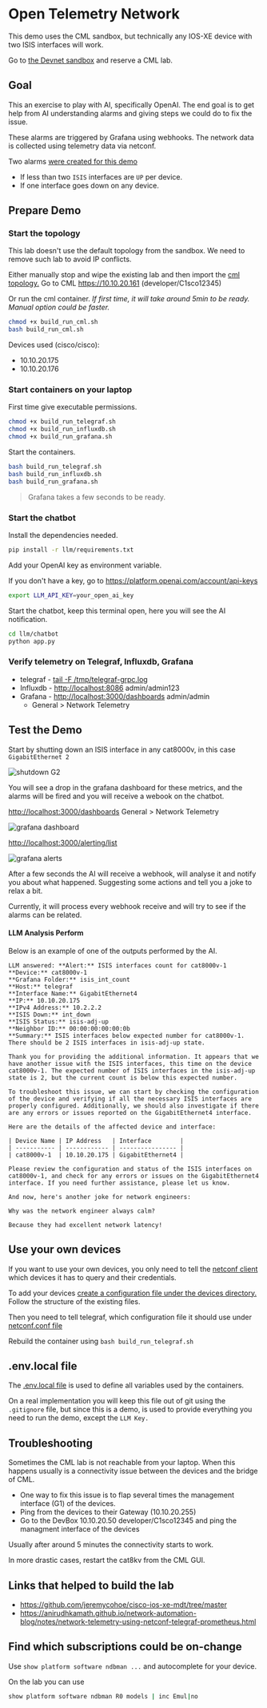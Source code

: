# Open Telemetry Network

This demo uses the CML sandbox, but technically any IOS-XE device with two ISIS interfaces will work.

Go to [the Devnet sandbox](https://developer.cisco.com/site/sandbox/) and reserve a CML lab.

## Goal

This an exercise to play with AI, specifically OpenAI. The end goal is to get help from AI understanding alarms and giving steps we could do to fix the issue.

These alarms are triggered by Grafana using webhooks. The network data is collected using telemetry data via netconf.

Two alarms [were created for this demo](grafana/alerts.yaml)

- If less than two `ISIS` interfaces are `UP` per device.
- If one interface goes down on any device.

## Prepare Demo

### Start the topology

This lab doesn't use the default topology from the sandbox. We need to remove such lab to avoid IP conflicts.

Either manually stop and wipe the existing lab and then import the [cml topology.](cml/ansible/cml_lab/topology.yaml) Go to CML <https://10.10.20.161> (developer/C1sco12345)

Or run the cml container. _If first time, it will take around 5min to be ready. Manual option could be faster._

```bash
chmod +x build_run_cml.sh
bash build_run_cml.sh
```

Devices used (cisco/cisco):

- 10.10.20.175
- 10.10.20.176

### Start containers on your laptop

First time give executable permissions.

```bash
chmod +x build_run_telegraf.sh
chmod +x build_run_influxdb.sh
chmod +x build_run_grafana.sh
```

Start the containers.

```bash
bash build_run_telegraf.sh
bash build_run_influxdb.sh
bash build_run_grafana.sh
```

> Grafana takes a few seconds to be ready.

### Start the chatbot

Install the dependencies needed.

```bash
pip install -r llm/requirements.txt
```

Add your OpenAI key as environment variable.

If you don't have a key, go to <https://platform.openai.com/account/api-keys>

```bash
export LLM_API_KEY=your_open_ai_key
```

Start the chatbot, keep this terminal open, here you will see the AI notification.

```bash
cd llm/chatbot
python app.py
```

### Verify telemetry on Telegraf, Influxdb, Grafana

- telegraf - [tail -F /tmp/telegraf-grpc.log](telegraf/dockerfile#30)
- Influxdb - <http://localhost:8086> admin/admin123
- Grafana - <http://localhost:3000/dashboards> admin/admin
  - General > Network Telemetry

## Test the Demo

Start by shutting down an ISIS interface in any cat8000v, in this case `GigabitEthernet 2`

![shutdown G2](img/cat8kv_interface_shutdown.png)

You will see a drop in the grafana dashboard for these metrics, and the alarms will be fired and you will receive a webook on the chatbot.

<http://localhost:3000/dashboards> General > Network Telemetry

![grafana dashboard](img/grafana_dashboard_alerted.png)

<http://localhost:3000/alerting/list>

![grafana alerts](img/grafana_alerts_firing.png)

After a few seconds the AI will receive a webhook, will analyse it and notify you about what happened. Suggesting some actions and tell you a joke to relax a bit.

Currently, it will process every webhook receive and will try to see if the alarms can be related.

#### LLM Analysis Perform

Below is an example of one of the outputs performed by the AI.

    LLM answered: **Alert:** ISIS interfaces count for cat8000v-1
    **Device:** cat8000v-1
    **Grafana Folder:** isis_int_count
    **Host:** telegraf
    **Interface Name:** GigabitEthernet4
    **IP:** 10.10.20.175
    **IPv4 Address:** 10.2.2.2
    **ISIS Down:** int_down
    **ISIS Status:** isis-adj-up
    **Neighbor ID:** 00:00:00:00:00:0b
    **Summary:** ISIS interfaces below expected number for cat8000v-1. There should be 2 ISIS interfaces in isis-adj-up state.

    Thank you for providing the additional information. It appears that we have another issue with the ISIS interfaces, this time on the device cat8000v-1. The expected number of ISIS interfaces in the isis-adj-up state is 2, but the current count is below this expected number.

    To troubleshoot this issue, we can start by checking the configuration of the device and verifying if all the necessary ISIS interfaces are properly configured. Additionally, we should also investigate if there are any errors or issues reported on the GigabitEthernet4 interface.

    Here are the details of the affected device and interface:

    | Device Name | IP Address   | Interface        |
    | ----------- | ------------ | ---------------- |
    | cat8000v-1  | 10.10.20.175 | GigabitEthernet4 |

    Please review the configuration and status of the ISIS interfaces on cat8000v-1, and check for any errors or issues on the GigabitEthernet4 interface. If you need further assistance, please let us know.

    And now, here's another joke for network engineers:

    Why was the network engineer always calm?

    Because they had excellent network latency!

## Use your own devices

If you want to use your own devices, you only need to tell the [netconf client](netconf_client) which devices it has to query and their credentials.

To add your devices [create a configuration file under the devices directory.](netconf_client/devices/) Follow the structure of the existing files.

Then you need to tell telegraf, which configuration file it should use under [netconf.conf file](telegraf/netconf.conf#2)

Rebuild the container using `bash build_run_telegraf.sh`

## .env.local file

The [.env.local file](.env.local) is used to define all variables used by the containers.

On a real implementation you will keep this file out of git using the `.gitignore` file, but since this is a demo, is used to provide everything you need to run the demo, except the `LLM Key.`

## Troubleshooting

Sometimes the CML lab is not reachable from your laptop. When this happens usually is a connectivity issue between the devices and the bridge of CML.

- One way to fix this issue is to flap several times the management interface (G1) of the devices.
- Ping from the devices to their Gateway (10.10.20.255)
- Go to the DevBox 10.10.20.50 developer/C1sco12345 and ping the managment interface of the devices

Usually after around 5 minutes the connectivity starts to work.

In more drastic cases, restart the cat8kv from the CML GUI.

## Links that helped to build the lab

- <https://github.com/jeremycohoe/cisco-ios-xe-mdt/tree/master>
- <https://anirudhkamath.github.io/network-automation-blog/notes/network-telemetry-using-netconf-telegraf-prometheus.html>

## Find which subscriptions could be on-change

Use `show platform software ndbman ...` and autocomplete for your device.

On the lab you can use

```bash
show platform software ndbman R0 models | inc Emul|no
```
